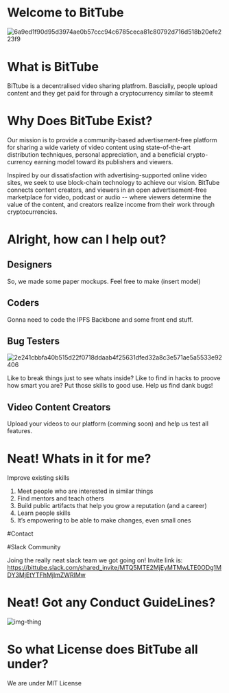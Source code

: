 # Welcome to BitTube 

![6a9ed1f90d95d3974ae0b57ccc94c6785ceca81c80792d716d518b20efe223f9](https://cloud.githubusercontent.com/assets/13579802/23485602/21c18196-feaa-11e6-9287-9eb189be4254.jpg)


# What is BitTube 

BiTtube is a decentralised video sharing platfrom. Bascially, people upload content and they get paid for through a cryptocurrency similar to steemit


# Why Does BitTube Exist? 

Our mission is to provide a community-based advertisement-free platform for sharing a wide variety of video content using state-of-the-art distribution techniques, personal appreciation, and a beneficial crypto-currency earning model toward its publishers and viewers.

Inspired by our dissatisfaction with advertising-supported online video sites, we seek to use block-chain technology to achieve our vision. BitTube connects content creators, and viewers in an open advertisement-free marketplace for video, podcast or audio -- where viewers determine the value of the content, and creators realize income from their work through cryptocurrencies. 


# Alright, how can I help out?

## Designers 

So, we made some paper mockups. Feel free to make  (insert model) 


## Coders

Gonna need to code the IPFS Backbone and some front end stuff. 

## Bug Testers

![2e241cbbfa40b515d22f0718ddaab4f25631dfed32a8c3e571ae5a5533e92406](https://cloud.githubusercontent.com/assets/13579802/23485860/5fd6a528-feab-11e6-9499-559cd8f6cef9.jpg)

Like to break things just to see whats inside? Like to find in hacks to proove how smart you are? Put those skills to good use. Help us find dank bugs!


## Video Content Creators

Upload your videos to our platform (comming soon) and help us test all features. 

# Neat! Whats in it for me?

Improve existing skills


1. Meet people who are interested in similar things
2. Find mentors and teach others
3. Build public artifacts that help you grow a reputation (and a career)
4. Learn people skills
5. It’s empowering to be able to make changes, even small ones

#Contact 

#Slack Community 

Joing the really neat slack team we got going on! Invite link is: 
https://bittube.slack.com/shared_invite/MTQ5MTE2MjEyMTMwLTE0ODg1MDY3MjEtYTFhMjlmZWRlMw



# Neat! Got any Conduct GuideLines?

![img-thing](https://cloud.githubusercontent.com/assets/13579802/23485457/72d900b4-fea9-11e6-81f2-984e82b34fd2.jpg)


# So what License does BitTube all under? 

We are under MIT License


